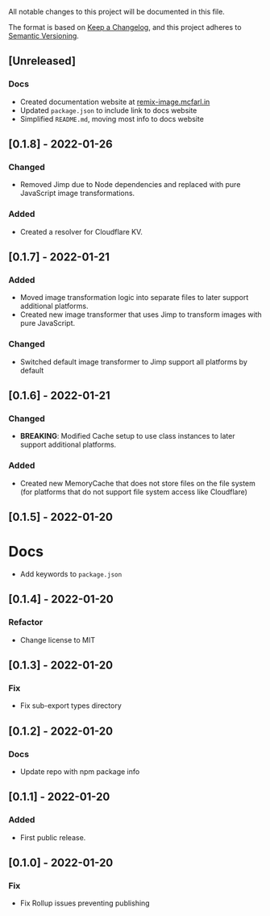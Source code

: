 All notable changes to this project will be documented in this file.

The format is based on [Keep a Changelog](https://keepachangelog.com/en/1.0.0/),
and this project adheres to [Semantic Versioning](https://semver.org/spec/v2.0.0.html).

## [Unreleased]

### Docs

- Created documentation website at [remix-image.mcfarl.in](http://remix-image.mcfarl.in)
- Updated `package.json` to include link to docs website
- Simplified `README.md`, moving most info to docs website

## [0.1.8] - 2022-01-26

### Changed

- Removed Jimp due to Node dependencies and replaced with pure JavaScript image transformations.

### Added

- Created a resolver for Cloudflare KV.

## [0.1.7] - 2022-01-21

### Added

- Moved image transformation logic into separate files to later support additional platforms.
- Created new image transformer that uses Jimp to transform images with pure JavaScript.

### Changed

- Switched default image transformer to Jimp support all platforms by default

## [0.1.6] - 2022-01-21

### Changed

- **BREAKING**: Modified Cache setup to use class instances to later support additional platforms.

### Added

- Created new MemoryCache that does not store files on the file system (for platforms that do not support file system access like Cloudflare)

## [0.1.5] - 2022-01-20

# Docs

- Add keywords to `package.json`

## [0.1.4] - 2022-01-20

### Refactor

- Change license to MIT

## [0.1.3] - 2022-01-20

### Fix

- Fix sub-export types directory

## [0.1.2] - 2022-01-20

### Docs

- Update repo with npm package info

## [0.1.1] - 2022-01-20

### Added

- First public release.

## [0.1.0] - 2022-01-20

### Fix

- Fix Rollup issues preventing publishing
